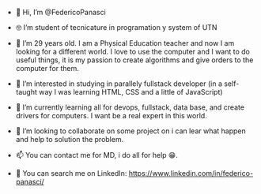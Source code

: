- 👋 Hi, I’m @FedericoPanasci

- 🤓 I’m student of tecnicature in programation y system of UTN 
- 💾 I’m 29 years old. I am a Physical Education teacher and now I am looking for a different world. I love to use the computer and I want to do useful things, it is my passion to create algorithms and give orders to the computer for them. 
- 👀 I’m interested in studying in parallely fullstack developer (in a self-taught way I was learning HTML, CSS and a little of JavaScript)
- 🌱 I’m currently learning all for devops, fullstack, data base, and create drivers for computers. I want be a real expert in this world.
- 💞️ I’m looking to collaborate on some project on i can lear what happen and help to solution the problem.
- 📫 You can contact me for MD, i do all for help 😁.
- 🔗 You can search me on LinkedIn: https://www.linkedin.com/in/federico-panasci/

<!---
FedericoPanasci/FedericoPanasci is a ✨ special ✨ repository because its `README.md` (this file) appears on your GitHub profile.
You can click the Preview link to take a look at your changes.
--->
